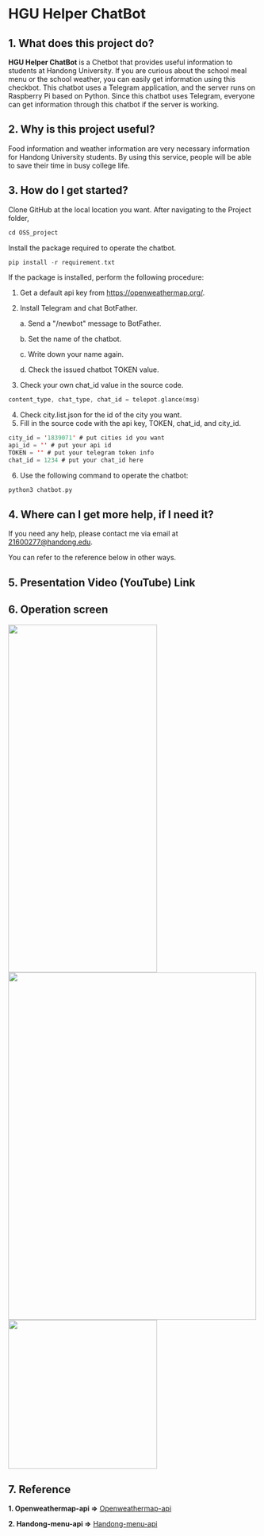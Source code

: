 # HGU Helper ChatBot
 
## 1. What does this project do?
**HGU Helper ChatBot** is a Chetbot that provides useful information to students at Handong University. If you are curious about the school meal menu or the school weather, you can easily get information using this checkbot.
This chatbot uses a Telegram application, and the server runs on Raspberry Pi based on Python. Since this chatbot uses Telegram, everyone can get information through this chatbot if the server is working.
## 2. Why is this project useful?
Food information and weather information are very necessary information for Handong University students. By using this service, people will be able to save their time in busy college life.
## 3. How do I get started?
Clone GitHub at the local location you want.
After navigating to the Project folder,
```swift
cd OSS_project
```
Install the package required to operate the chatbot.
```swift
pip install -r requirement.txt
```
If the package is installed, perform the following procedure:
1. Get a default api key from https://openweathermap.org/.
2. Install Telegram and chat BotFather.

     a. Send a "/newbot" message to BotFather.

     b. Set the name of the chatbot.

     c. Write down your name again.

     d. Check the issued chatbot TOKEN value.

3. Check your own chat_id value in the source code.
```swift
content_type, chat_type, chat_id = telepot.glance(msg)
```
4. Check city.list.json for the id of the city you want.
5. Fill in the source code with the api key, TOKEN, chat_id, and city_id.
```swift
city_id = '1839071' # put cities id you want
api_id = '' # put your api id
TOKEN = '' # put your telegram token info
chat_id = 1234 # put your chat_id here
```
6. Use the following command to operate the chatbot:
```swift
python3 chatbot.py
```

## 4. Where can I get more help, if I need it?
If you need any help, please contact me via email at 21600277@handong.edu. 

You can refer to the reference below in other ways.
## 5. Presentation Video (YouTube) Link

## 6. Operation screen
<img src="https://user-images.githubusercontent.com/34247631/120386061-1ebfd880-c363-11eb-9187-c64f935c7666.png"  width="300" height="700"><img src="https://user-images.githubusercontent.com/34247631/120386491-aa396980-c363-11eb-9d13-b074967dc320.png"  width="500" height="700">
<img src="https://user-images.githubusercontent.com/34247631/120386752-00a6a800-c364-11eb-9a8c-8caac4b78fe5.png"  width="300" height="300">

## 7. Reference
**1. Openweathermap-api =>** 
[Openweathermap-api](https://openweathermap.org/api)

**2. Handong-menu-api =>** [Handong-menu-api](http://smart.handong.edu/api/service/menu)
